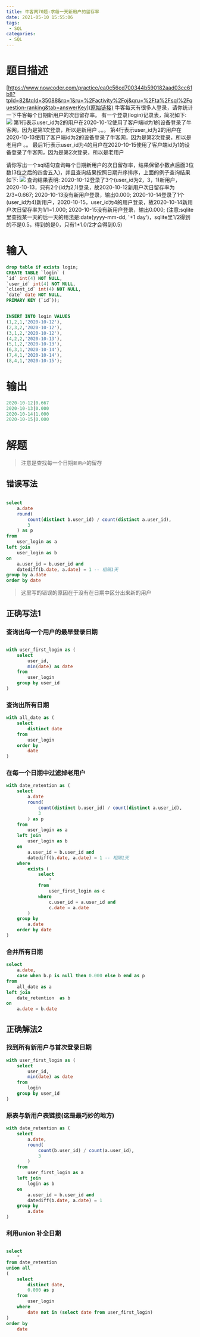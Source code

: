 ```yaml
---
title: 牛客网70题-求每一天新用户的留存率
date: 2021-05-10 15:55:06
tags:
 - SQL
categories:
 - SQL
---
```


# 题目描述

[https://www.nowcoder.com/practice/ea0c56cd700344b590182aad03cc61b8?tpId=82&tqId=35088&rp=1&ru=%2Factivity%2Foj&qru=%2Fta%2Fsql%2Fquestion-ranking&tab=answerKey](原始链接)
牛客每天有很多人登录，请你统计一下牛客每个日期新用户的次日留存率。
有一个登录(login)记录表，简况如下:
![](https://uploadfiles.nowcoder.com/images/20200820/557336_1597903752757_A02F3DF1419BC2D3D4EE9B2B4557053B)
第1行表示user_id为2的用户在2020-10-12使用了客户端id为1的设备登录了牛客网，因为是第1次登录，所以是新用户
。。。
第4行表示user_id为2的用户在2020-10-13使用了客户端id为2的设备登录了牛客网，因为是第2次登录，所以是老用户
。。
最后1行表示user_id为4的用户在2020-10-15使用了客户端id为1的设备登录了牛客网，因为是第2次登录，所以是老用户



请你写出一个sql语句查询每个日期新用户的次日留存率，结果保留小数点后面3位数(3位之后的四舍五入)，并且查询结果按照日期升序排序，上面的例子查询结果如下:
![](https://uploadfiles.nowcoder.com/images/20200820/557336_1597903761838_F734DB69B9941F0DF86776922B0CF347)
查询结果表明:
2020-10-12登录了3个(user_id为2，3，1)新用户，2020-10-13，只有2个(id为2,1)登录，故2020-10-12新用户次日留存率为2/3=0.667;
2020-10-13没有新用户登录，输出0.000;
2020-10-14登录了1个(user_id为4)新用户，2020-10-15，user_id为4的用户登录，故2020-10-14新用户次日留存率为1/1=1.000;
2020-10-15没有新用户登录，输出0.000;
(注意:sqlite里查找某一天的后一天的用法是:date(yyyy-mm-dd, '+1 day')，sqlite里1/2得到的不是0.5，得到的是0，只有1*1.0/2才会得到0.5)

# 输入

```sql
drop table if exists login;
CREATE TABLE `login` (
`id` int(4) NOT NULL,
`user_id` int(4) NOT NULL,
`client_id` int(4) NOT NULL,
`date` date NOT NULL,
PRIMARY KEY (`id`));


INSERT INTO login VALUES
(1,2,1,'2020-10-12'),
(2,3,2,'2020-10-12'),
(3,1,2,'2020-10-12'),
(4,2,2,'2020-10-13'),
(5,1,2,'2020-10-13'),
(6,3,1,'2020-10-14'),
(7,4,1,'2020-10-14'),
(8,4,1,'2020-10-15');
```
# 输出

```sql
2020-10-12|0.667
2020-10-13|0.000
2020-10-14|1.000
2020-10-15|0.000
```

# 解题

> 注意是查找每一个日期`新用户`的留存

## 错误写法

```sql

select
    a.date
    round(
        count(distinct b.user_id) / count(distinct a.user_id),
        3
    ) as p
from
    user_login as a
left join 
    user_login as b
on 
    a.user_id = b.user_id and
    datediff(b.date, a.date) = 1 -- 相隔1天
group by a.date
order by date

```

> 这里写的错误的原因在于没有在日期中区分出来新的用户

## 正确写法1

### 查询出每一个用户的最早登录日期

```sql

with user_first_login as (
    select
        user_id,
        min(date) as date
    from 
        user_login
    group by user_id
)

```

### 查询出所有日期

```sql
with all_date as (
    select
        distinct date
    from
        user_login
    order by 
        date 
)
```

### 在每一个日期中过滤掉老用户

```sql
with date_retention as (
    select
        a.date
        round(
            count(distinct b.user_id) / count(distinct a.user_id),
            3
        ) as p
    from
        user_login as a
    left join 
        user_login as b
    on 
        a.user_id = b.user_id and
        datediff(b.date, a.date) = 1 -- 相隔1天
    where 
        exists (
            select
                *
            from 
                user_first_login as c
            where 
                c.user_id = a.user_id and
                c.date = a.date
        )
    group by 
        a.date
    order by date
)


```

### 合并所有日期

```sql
select
    a.date,
    case when b.p is null then 0.000 else b end as p
from 
    all_date as a
left join 
    date_retention  as b
on 
    a.date = b.date
```

## 正确解法2

### 找到所有新用户与首次登录日期

```sql
with user_first_login as (
    select
        user_id,
        min(date) as date
    from 
        login
    group by user_id
)
```

### 原表与新用户表链接(这是最巧妙的地方)

```sql
with date_retention as (
    select
        a.date,
        round(
            count(b.user_id) / count(a.user_id),
            3
        )
    from 
        user_first_login as a
    left join 
        login as b
    on 
        a.user_id = b.user_id and
        datediff(b.date, a.date) = 1
    group by 
        a.date
)

```

### 利用union 补全日期

```sql

select
    *
from date_retention
union all
(
    select
        distinct date,
        0.000 as p
    from 
        user_login
    where
        date not in (select date from user_first_login)
)
order by
    date
```


